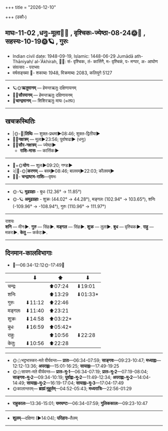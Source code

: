 +++
title = "2026-12-10"

+++
(उकौ॰)
## माघः-11-02  ,धनुः-मूला🌛🌌  ,  वृश्चिकः-ज्येष्ठा-08-24🌞🌌  ,  सहस्यः-10-19🌞🪐  , गुरुः
- Indian civil date: 1948-09-19, Islamic: 1448-06-29 Jumādā ath-Thāniyah/ al-ʾĀkhirah, 🌌🌞: सं- वृश्चिकः, तं- कार्त्तिगै, म- वृश्चिकं, प- मग्घर, अ- आघोण
- संवत्सरः - पराभवः
- वर्षसङ्ख्या 🌛- शकाब्दः 1948, विक्रमाब्दः 2083, कलियुगे 5127
___________________
- 🪐🌞**ऋतुमानम्** — हेमन्तऋतुः दक्षिणायनम्
- 🌌🌞**सौरमानम्** — हेमन्तऋतुः दक्षिणायनम्
- 🌛**चान्द्रमानम्** — शिशिरऋतुः माघः (≈तपः)
___________________


## खचक्रस्थितिः
- |🌞-🌛|**तिथिः** — शुक्ल-प्रथमा►08:46; शुक्ल-द्वितीया►  
- 🌌🌛**नक्षत्रम्** — मूला►23:56; पूर्वाषाढा► (धनुः)  
- 🌌🌞**सौर-नक्षत्रम्** — ज्येष्ठा►  
  - **राशि-मासः** — कार्त्तिकः► 
___________________
- 🌛+🌞**योगः** — शूलः►09:20; गण्डः►  
- २|🌛-🌞|**करणम्** — बवम्►08:46; बालवम्►22:03; कौलवम्►  
- 🌌🌛- **चन्द्राष्टम-राशिः**—वृषभः  
___________________
- 🌞-🪐 **मूढग्रहाः** - बुधः (12.36° → 11.85°)
- 🌞-🪐 **अमूढग्रहाः** - शुक्रः (44.02° → 44.28°), मङ्गलः (102.94° → 103.65°), शनिः (-109.96° → -108.94°), गुरुः (110.96° → 111.97°)
___________________
राशयः  
**शनि** — मीनः►. **गुरु** — सिंहः►. **मङ्गल** — सिंहः►. **शुक्र** — तुला►. **बुध** — वृश्चिकः►. **राहु** — मकरः►. **केतु** — कर्कटः►. 
___________________


## दिनमान-कालविभागाः
- 🌅—06:34-12:12🌞-17:49🌇  

|      |⬇     |⬆     |⬇     |
|------|-----|-----|------|
|चन्द्रः|     |⬆07:24 |⬇19:01 |
|शनिः   |     |⬆13:29 |⬇01:33*|
|गुरुः  |⬇11:12 |⬆22:46 |     |
|मङ्गलः |⬇11:40 |⬆23:21 |     |
|शुक्रः |⬇14:58 |⬆03:22*|     |
|बुधः   |⬇16:59 |⬆05:42*|     |
|राहुः  |     |⬆10:56 |⬇22:28 |
|केतुः  |⬇10:56 |⬆22:28 |     |
___________________
- 🌞⚝भट्टभास्कर-मते वीर्यवन्तः— **प्रातः**—06:34-07:59; **साङ्गवः**—09:23-10:47; **मध्याह्नः**—12:12-13:36; **अपराह्णः**—15:01-16:25; **सायाह्नः**—17:49-19:25  
- 🌞⚝सायण-मते वीर्यवन्तः— **प्रातः-मु॰1**—06:34-07:19; **प्रातः-मु॰2**—07:19-08:04; **साङ्गवः-मु॰2**—09:34-10:19; **पूर्वाह्णः-मु॰2**—11:49-12:34; **अपराह्णः-मु॰2**—14:04-14:49; **सायाह्नः-मु॰2**—16:19-17:04; **सायाह्नः-मु॰3**—17:04-17:49  
- 🌞कालान्तरम्— **ब्राह्मं मुहूर्तम्**—04:52-05:43; **मध्यरात्रिः**—22:56-01:29  
___________________
- **राहुकालः**—13:36-15:01; **यमघण्टः**—06:34-07:59; **गुलिककालः**—09:23-10:47  
___________________
- **शूलम्**—दक्षिणा (►14:04); **परिहारः**–तैलम्  
___________________
